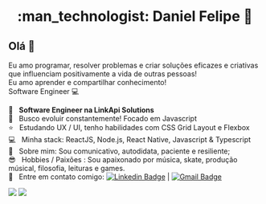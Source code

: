 <h1 align="center"> :man_technologist: Daniel Felipe 🚀</h1>
 
## Olá 👋
Eu amo programar, resolver problemas e criar soluções eficazes e criativas que influenciam positivamente a vida de outras pessoas!
<br/> Eu amo aprender e compartilhar conhecimento!
<br/> Software Engineer :computer:

 :rocket:  &nbsp; **Software Engineer na LinkApi Solutions**
 <br/> :purple_heart: &nbsp; Busco evoluir constantemente! Focado em Javascript
 <br/> :star: &nbsp; Estudando UX / UI, tenho habilidades com CSS Grid Layout e Flexbox
 <br/> :computer: &nbsp; Minha stack: ReactJS, Node.js, React Native, Javascript & Typescript
 <br/> 💬  &nbsp; Sobre mim: Sou comunicativo, autodidata, paciente e resiliente; 
 <br/> :sunglasses: &nbsp; Hobbies / Paixões : Sou apaixonado por música, skate, produção músical, filosofia, leituras e games.
 <br/> :email: &nbsp; Entre em contato comigo: [![Linkedin Badge](https://img.shields.io/badge/-DanielFelipe-blue?style=flat-square&logo=Linkedin&logoColor=white&link=https://www.linkedin.com/in/danielfelipedeveloper/)](https://www.linkedin.com/in/danielfelipedeveloper/) 
| 
[![Gmail Badge](https://img.shields.io/badge/-danielfelipedeveloper@gmail.com-c14438?style=flat-square&logo=Gmail&logoColor=white&link=mailto:danielfelipedeveloper@gmail.com)](mailto:danielfelipedeveloper@gmail.com)

<div>
  <img src="https://github-readme-stats.vercel.app/api?username=DanielFelipeDeveloper&show_icons=true&theme=midnight-purple"/>
  <img align="top"src="https://github-readme-stats.vercel.app/api/top-langs/?username=DanielFelipeDeveloper&layout=compact&hide=shell&theme=midnight-purple"/>
</div>






